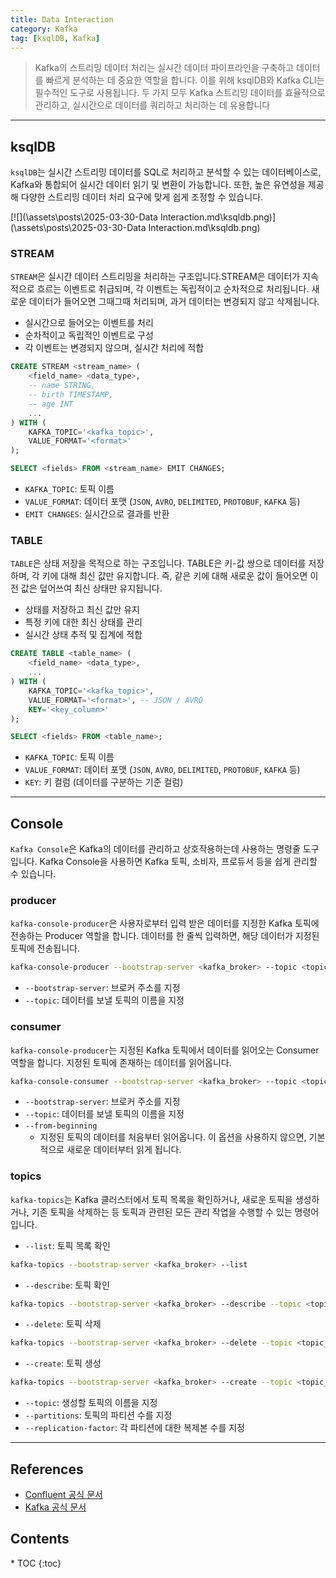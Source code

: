 ```yaml
---
title: Data Interaction
category: Kafka
tag: [ksqlDB, Kafka]
---
```


> Kafka의 스트리밍 데이터 처리는 실시간 데이터 파이프라인을 구축하고 데이터를 빠르게 분석하는 데 중요한 역할을 합니다. 이를 위해 ksqlDB와 Kafka CLI는 필수적인 도구로 사용됩니다. 두 가지 모두 Kafka 스트리밍 데이터를 효율적으로 관리하고, 실시간으로 데이터를 쿼리하고 처리하는 데 유용합니다

---

## ksqlDB

`ksqlDB`는 실시간 스트리밍 데이터를 SQL로 처리하고 분석할 수 있는 데이터베이스로, Kafka와 통합되어 실시간 데이터 읽기 및 변환이 가능합니다. 또한, 높은 유연성을 제공해 다양한 스트리밍 데이터 처리 요구에 맞게 쉽게 조정할 수 있습니다.

[![](\assets\posts\2025-03-30-Data Interaction.md\ksqldb.png)](\assets\posts\2025-03-30-Data Interaction.md\ksqldb.png)

### STREAM

`STREAM`은 실시간 데이터 스트리밍을 처리하는 구조입니다.STREAM은 데이터가 지속적으로 흐르는 이벤트로 취급되며, 각 이벤트는 독립적이고 순차적으로 처리됩니다. 새로운 데이터가 들어오면 그때그때 처리되며, 과거 데이터는 변경되지 않고 삭제됩니다.

- 실시간으로 들어오는 이벤트를 처리
- 순차적이고 독립적인 이벤트로 구성
- 각 이벤트는 변경되지 않으며, 실시간 처리에 적합

```sql
CREATE STREAM <stream_name> (
    <field_name> <data_type>,
    -- name STRING,
    -- birth TIMESTAMP,
    -- age INT
    ...
) WITH (
    KAFKA_TOPIC='<kafka_topic>',
    VALUE_FORMAT='<format>'
);

SELECT <fields> FROM <stream_name> EMIT CHANGES;
```

- `KAFKA_TOPIC`: 토픽 이름
- `VALUE_FORMAT`: 데이터 포맷 (`JSON`, `AVRO`, `DELIMITED`, `PROTOBUF`, `KAFKA` 등)
- `EMIT CHANGES`: 실시간으로 결과를 반환

### TABLE

`TABLE`은 상태 저장을 목적으로 하는 구조입니다. TABLE은 키-값 쌍으로 데이터를 저장하며, 각 키에 대해 최신 값만 유지합니다. 즉, 같은 키에 대해 새로운 값이 들어오면 이전 값은 덮어쓰여 최신 상태만 유지됩니다.

- 상태를 저장하고 최신 값만 유지
- 특정 키에 대한 최신 상태를 관리
- 실시간 상태 추적 및 집계에 적합

```sql
CREATE TABLE <table_name> (
    <field_name> <data_type>,
    ...
) WITH (
    KAFKA_TOPIC='<kafka_topic>',
    VALUE_FORMAT='<format>', -- JSON / AVRO
    KEY='<key_column>'
);

SELECT <fields> FROM <table_name>;
```

- `KAFKA_TOPIC`: 토픽 이름
- `VALUE_FORMAT`: 데이터 포맷 (`JSON`, `AVRO`, `DELIMITED`, `PROTOBUF`, `KAFKA` 등)
- `KEY`: 키 컬럼 (데이터를 구분하는 기준 컬럼)

---

## Console

`Kafka Console`은 Kafka의 데이터를 관리하고 상호작용하는데 사용하는 명령줄 도구입니다. Kafka Console을 사용하면 Kafka 토픽, 소비자, 프로듀서 등을 쉽게 관리할 수 있습니다.

### producer

`kafka-console-producer`은 사용자로부터 입력 받은 데이터를 지정한 Kafka 토픽에 전송하는 Producer 역할을 합니다. 데이터를 한 줄씩 입력하면, 해당 데이터가 지정된 토픽에 전송됩니다.

```bash
kafka-console-producer --bootstrap-server <kafka_broker> --topic <topic_name>
```

- `--bootstrap-server`: 브로커 주소를 지정
- `--topic`: 데이터를 보낼 토픽의 이름을 지정

### consumer

`kafka-console-producer`는 지정된 Kafka 토픽에서 데이터를 읽어오는 Consumer 역할을 합니다. 지정된 토픽에 존재하는 데이터를 읽어옵니다.

```bash
kafka-console-consumer --bootstrap-server <kafka_broker> --topic <topic_name> --from-beginning
```

- `--bootstrap-server`: 브로커 주소를 지정
- `--topic`: 데이터를 보낼 토픽의 이름을 지정
- `--from-beginning`
  - 지정된 토픽의 데이터를 처음부터 읽어옵니다. 이 옵션을 사용하지 않으면, 기본적으로 새로운 데이터부터 읽게 됩니다.

### topics

`kafka-topics`는 Kafka 클러스터에서 토픽 목록을 확인하거나, 새로운 토픽을 생성하거나, 기존 토픽을 삭제하는 등 토픽과 관련된 모든 관리 작업을 수행할 수 있는 명령어입니다.

- `--list`: 토픽 목록 확인

```bash
kafka-topics --bootstrap-server <kafka_broker> --list
```

- `--describe`: 토픽 확인

```bash
kafka-topics --bootstrap-server <kafka_broker> --describe --topic <topic_name>
```

- `--delete`: 토픽 삭제

```bash
kafka-topics --bootstrap-server <kafka_broker> --delete --topic <topic_name>
```

- `--create`: 토픽 생성

```bash
kafka-topics --bootstrap-server <kafka_broker> --create --topic <topic_name> --partitions <num_partitons> --replication-factor <replication_factor>
```

- `--topic`: 생성할 토픽의 이름을 지정
- `--partitions`: 토픽의 파티션 수를 지정
- `--replication-factor`: 각 파티션에 대한 복제본 수를 지정

---

## References

- [Confluent 공식 문서](https://docs.confluent.io/)
- [Kafka 공식 문서](https://kafka.apache.org/documentation/)

<nav class="post-toc" markdown="1">
  <h2>Contents</h2>
* TOC
{:toc}
</nav>
